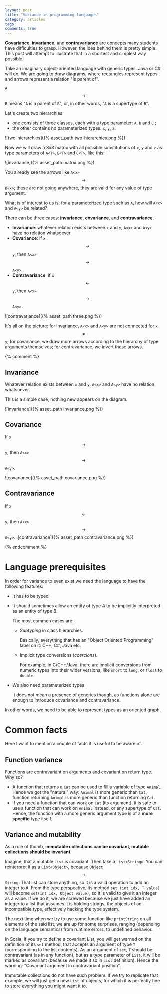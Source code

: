 ```yaml
---
layout: post
title: "Variance in programming languages"
category: articles
tags: 
comments: true
---
```


**Covariance**, **invariance**, and **contravariance** are concepts many
students have difficulties to grasp. However, the idea behind them is pretty
simple. This post will attempt to illustrate that in a shortest and simplest way
possible.

Take an imaginary object-oriented language with generic types. Java or C# will
do. We are going to draw diagrams, where rectangles represent types and arrows
represent a relation "is parent of".

`A` $$\rightarrow$$ `B` means "`A` is a parent of `B`", or, in other words, "`A`
is a supertype of `B`".

Let's create two hierarchies: 
* one consists of three classes, each with a type parameter: `A`, `B` and `C` ;
* the other contains no parameterized types: `x`, `y`, `z`.

![two-hierarchies]({% asset_path two-hierarchies.png %})



Now we will draw a 3x3 matrix with all possible
substitutions of `x`, `y` and `z` as type parameters of `A<T>`, `B<T>` and
`C<T>`, like this:

![invariance]({% asset_path matrix.png %})

You already see the arrows like `A<x>` $$\rightarrow$$ `B<x>`; these are not
going anywhere, they are valid for any value of type argument.


What is of interest to us is: for a parameterized type such as `A`, how will
`A<x>` and `A<y>` be related? 

There can be three cases: **invariance**, **covariance**, and
**contravariance**.


* **Invariance**: whatever relation exists between `x` and `y`, `A<x>` and `A<y>` have no relation whatsoever. 
* **Covariance**: if `x` $$\rightarrow$$ `y`, then `A<x>` $$\rightarrow$$ `A<y>`.
* **Contravariance**: if `x` $$\leftarrow$$ `y`, then `A<x>` $$\rightarrow$$ `A<y>`.


![contravariance]({% asset_path three.png %})

It's all on the picture: for invariance, `A<x>` and `A<y>` are not connected for
`x` $$\neq$$ `y`; for covariance, we draw more arrows according to the hierarchy
of type arguments themselves; for contravariance, we invert these arrows.



{% comment %}
## Invariance

Whatever relation exists between `x` and `y`, `A<x>` and `A<y>` have no relation whatsoever. 

This is a simple case, nothing new appears on the diagram. 

![invariance]({% asset_path invariance.png %})


## Covariance

If `x` $$\rightarrow$$ `y`, then `A<x>` $$\rightarrow$$ `A<y>`.

![covariance]({% asset_path covariance.png %})

## Contravariance

If `x` $$\leftarrow$$ `y`, then `A<x>` $$\rightarrow$$ `A<y>`.
![contravariance]({% asset_path contravariance.png %})

{% endcomment %}





# Language prerequisites

In order for variance to even exist we need the language to have the following
features:

* It has to be typed
* It should sometimes allow an entity of type _A_ to be implicitly interpreted
  as an entity of type _B_.

  The most common cases are:
    * *Subtyping* in class hierarchies. 
    
       Basically, everything that has an "Object Oriented Programming" label on
       it: C++, C#, Java etc.
    * Implicit type conversions (*coercions*).
      
       For example, in C/C++/Java, there are implicit conversions from numeric
       types into their wider versions, like `short` to `long`, or `float` to
       `double`.
   
* We also need parameterized types. 
    
  It does not mean a presence of generics though, as functions alone are enough
  to introduce covariance and contravariance.
   
In other words, we need to be able to represent types as an oriented graph.

# Common facts

Here I want to mention a couple of facts it is useful to be aware of.

## Function variance

Functions are contravariant on arguments and covariant on return type. Why so?

* A function that returns a `Cat` can be used to fill a variable of type
  `Animal`. Hence we got the "natural" way: `Animal` is more generic than `Cat`,
  function returning `Animal` is more generic than function returning `Cat`.
* If you need a function that can work on `Cat` (its argument), it is safe to
  use a function that can work on `Animal` instead, or any supertype of `Cat`.
  Hence, the function with a more generic argument type is of a **more
  specific** type itself.

## Variance and mutability

As a rule of thumb, **immutable collections can be covariant, mutable collections should be invariant**.

Imagine, that a mutable `List` is covariant. Then take a `List<String>`. You can
reinterpret it as a `List<Object>`, because `Object` $$\rightarrow$$ `String`.
That list can store anything, so it is a valid operation to add an integer to
it. From the type perspective, its method `set (int idx, T value)` will become 
`set(int idx, Object value)`, so it is valid to give it an integer as a value.
If we do it, we are screwed because we just have added an integer to a list
that assumes it is holding strings, the objects of an incompatible type,
effectively hacking the type system.

The next time when we try to use some function like `printString` on all
elements of the said list, we are up for some surprises, ranging (depending on
the language semantics) from runtime errors, to undefined behavior.

In Scala, if you try to define a covariant List, you will get warned on the
definition of its `set` method, that accepts an argument of type `T`
(corresponding to the list contents). As an argument of `set`, `T` should be
contravariant (as in any function), but as a type parameter of `List`, it will
be marked as covariant (because we made it so in `List` definition). Hence the
warning: "Covariant argument in contravariant position".

Immutable collections do not have such problem. If we try to replicate that
example, we will just get a new `List` of objects, for which it is perfectly
fine to store everything you might want it to.


